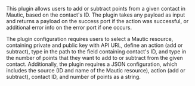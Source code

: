 This plugin allows users to add or subtract points from a given contact in Mautic, based on the contact's ID. The plugin takes any payload as input and returns a payload on the success port if the action was successful, or additional error info on the error port if one occurs. 

The plugin configuration requires users to select a Mautic resource, containing private and public key with API URL, define an action (add or subtract), type in the path to the field containing contact's ID, and type in the number of points that they want to add to or subtract from the given contact. Additionally, the plugin requires a JSON configuration, which includes the source (ID and name of the Mautic resource), action (add or subtract), contact ID, and number of points as a string.